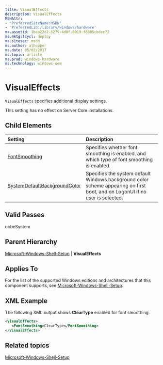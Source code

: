 ```yaml
---
title: VisualEffects
description: VisualEffects
MSHAttr:
- 'PreferredSiteName:MSDN'
- 'PreferredLib:/library/windows/hardware'
ms.assetid: 1bea22d2-6279-4d0f-8019-f8885cbdec72
ms.mktglfcycl: deploy
ms.sitesec: msdn
ms.author: alhopper
ms.date: 05/02/2017
ms.topic: article
ms.prod: windows-hardware
ms.technology: windows-oem
---
```

# VisualEffects

`VisualEffects` specifies additional display settings.

This setting has no effect on Server Core installations.

## Child Elements

| Setting                 | Description                                                                           |
|:------------------------|:--------------------------------------------------------------------------------------|
| [FontSmoothing](microsoft-windows-shell-setup-visualeffects-fontsmoothing.md) | Specifies whether font smoothing is enabled, and which type of font smoothing is enabled. |
| [SystemDefaultBackgroundColor](microsoft-windows-shell-setup-visualeffects-systemdefaultbackgroundcolor.md) | Specifies the system default Windows background color scheme appearing on first boot, and on LogonUI if no user is selected. |

## Valid Passes

oobeSystem

## Parent Hierarchy

[Microsoft-Windows-Shell-Setup](microsoft-windows-shell-setup.md) | **VisualEffects**

## Applies To

For the list of the supported Windows editions and architectures that this component supports, see [Microsoft-Windows-Shell-Setup](microsoft-windows-shell-setup.md).

## XML Example

The following XML output shows **ClearType** enabled for font smoothing.

```XML
<VisualEffects>
   <FontSmoothing>ClearType</FontSmoothing>
</VisualEffects>
```

## Related topics

[Microsoft-Windows-Shell-Setup](microsoft-windows-shell-setup.md)